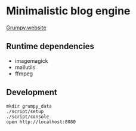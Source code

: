 # Minimalistic blog engine

[Grumpy.website](https://grumpy.website/)

## Runtime dependencies

- imagemagick
- mailutils
- ffmpeg

## Development

```
mkdir grumpy_data
./script/setup
./script/console
open http://localhost:8080
```